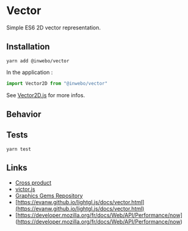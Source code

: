 # Vector
Simple ES6 2D vector representation.

## Installation

```shell script
yarn add @inwebo/vector
```

In the application :

```javascript
import Vector2D from "@inwebo/vector"
```

See [Vector2D.js](./src/Vector2D.js) for more infos.

## Behavior

## Tests
```shell script
yarn test
``` 

## Links

* [Cross product](https://en.wikipedia.org/wiki/Cross_product)
* [victor.js](http://victorjs.org/)
* [Graphics Gems Repository](http://www.realtimerendering.com/resources/GraphicsGems/)
* [https://evanw.github.io/lightgl.js/docs/vector.html](https://evanw.github.io/lightgl.js/docs/vector.html)
* [https://developer.mozilla.org/fr/docs/Web/API/Performance/now] (https://developer.mozilla.org/fr/docs/Web/API/Performance/now)